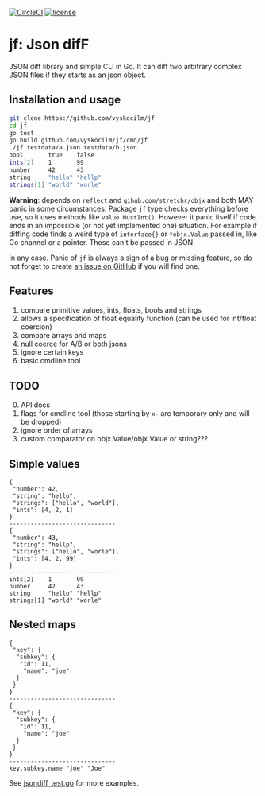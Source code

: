 [![CircleCI](https://circleci.com/gh/vyskocilm/jf.svg?style=svg)](https://circleci.com/gh/vyskocilm/jf) [![license](https://img.shields.io/badge/license-bsd--3--clause-green)](https://raw.githubusercontent.com/vyskocilm/jf/master/LICENSE)

# jf: Json difF

JSON diff library and simple CLI in Go. It can diff two arbitrary complex JSON
files if they starts as an json object.


## Installation and usage

```sh
git clone https://github.com/vyskocilm/jf
cd jf
go test
go build github.com/vyskocilm/jf/cmd/jf
./jf testdata/a.json testdata/b.json
bool       true    false
ints[2]    1       99
number     42      43
string     "hello" "hellp"
strings[1] "world" "worle"
```

**Warning**: depends on `reflect` and `gihub.com/stretchr/objx` and both MAY
panic in some circumstances.  Package `jf` type checks everything before use,
so it uses methods like `value.MustInt()`. However it panic itself if code ends
in an impossible (or not yet implemented one) situation. For example if
diffing code finds a weird type of `interface{}` or `*objx.Value` passed in,
like Go channel or a pointer. Those can't be passed in JSON.

In any case. Panic of `jf` is always a sign of a bug or missing feature, so do
not forget to create [an issue on GitHub](https://github.com/vyskocilm/jf/issues)
if you will find one.

## Features

1. compare primitive values, ints, floats, bools and strings
2. allows a specification of float equality function (can be used for int/float coercion)
3. compare arrays and maps
4. null coerce for A/B or both jsons
5. ignore certain keys
6. basic cmdline tool

## TODO

0. API docs
1. flags for cmdline tool (those starting by `x-` are temporary only and will be dropped)
2. ignore order of arrays
3. custom comparator on objx.Value/objx.Value or string???

## Simple values
```
{
 "number": 42,
 "string": "hello",
 "strings": ["hello", "world"],
 "ints": [4, 2, 1]
}
------------------------------
{
 "number": 43,
 "string": "hellp",
 "strings": ["hello", "worle"],
 "ints": [4, 2, 99]
}
------------------------------
ints[2]    1       99
number     42      43
string     "hello" "hellp"
strings[1] "world" "worle"
```

## Nested maps

```
{
 "key": {
  "subkey": {
   "id": 11,
    "name": "joe"
  }
 }
}
------------------------------
{
 "key": {
  "subkey": {
   "id": 11,
    "name": "joe"
  }
 }
}
------------------------------
key.subkey.name "joe" "Joe"
```

See [jsondiff_test.go](jsondiff_test.go) for more examples.
